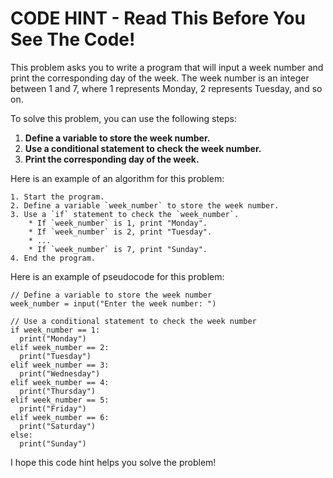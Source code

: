 # CODE HINT - Read This Before You See The Code!

This problem asks you to write a program that will input a week number and print the corresponding day of the week. The week number is an integer between 1 and 7, where 1 represents Monday, 2 represents Tuesday, and so on.

To solve this problem, you can use the following steps:

1. **Define a variable to store the week number.**
2. **Use a conditional statement to check the week number.**
3. **Print the corresponding day of the week.**

Here is an example of an algorithm for this problem:

```
1. Start the program.
2. Define a variable `week_number` to store the week number.
3. Use a `if` statement to check the `week_number`.
    * If `week_number` is 1, print "Monday".
    * If `week_number` is 2, print "Tuesday".
    * ...
    * If `week_number` is 7, print "Sunday".
4. End the program.
```

Here is an example of pseudocode for this problem:

```
// Define a variable to store the week number
week_number = input("Enter the week number: ")

// Use a conditional statement to check the week number
if week_number == 1:
  print("Monday")
elif week_number == 2:
  print("Tuesday")
elif week_number == 3:
  print("Wednesday")
elif week_number == 4:
  print("Thursday")
elif week_number == 5:
  print("Friday")
elif week_number == 6:
  print("Saturday")
else:
  print("Sunday")
```

I hope this code hint helps you solve the problem!